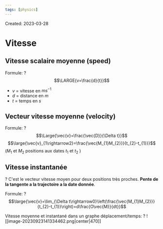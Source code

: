 ```yaml
---
tags: [physics] 
---
```

Created: 2023-03-28

# Vitesse
## Vitesse scalaire moyenne (speed)
Formule:
?
$$\LARGE{v=\frac{d}{t}}$$
- $v$ = vitesse en $ms^{-1}$
- $d$ = distance en $m$
- $t$ = temps en $s$
<!--SR:!2024-01-01,170,250-->

## Vecteur vitesse moyenne (velocity)
Formule:
?
$$\Large{\vec{v}=\frac{\vec{D}}{\Delta t}}$$$$\large{\vec{v}_{1\rightarrow2}=\frac{\vec{M_{1}M_{2}}}{t_{2}-t_{1}}}$$
($M_{1}$ et $M_{2}$ positions aux dates $t_1$ et $t_{2}$ )
<!--SR:!2024-03-30,215,230-->

## Vitesse instantanée
?
C'est le vecteur vitesse moyen pour deux positions très proches. **Pente de la tangente a la trajectoire a la date donnée**.
<!--SR:!2023-12-27,58,170-->

Formule:
?
$$\large{\vec{v}=\lim_{\Delta t\rightarrow0}\left(\frac{\vec{M_{1}M_{2}}}{t_{2}-t_{1}}\right)=d\frac{O\vec{M}}{dt}}$$
<!--SR:!2024-10-11,341,250-->

Vitesse moyenne et instantané dans un graphe déplacement/temps:
?
![[image-20230923141334462.png|center|470]]
<!--SR:!2023-11-11,30,241-->

